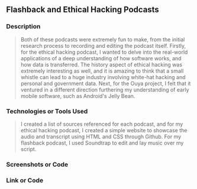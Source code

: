 ## Flashback and Ethical Hacking Podcasts 

### Description
> Both of these podcasts were extremely fun to make, from the initial research process to recording and editing the podcast itself. Firstly, for the ethical hacking podcast, I wanted to delve into the real-world applications of a deep understanding of how software works, and how data is transferred. The history aspect of ethical hacking was extremely interesting as well, and it is amazing to think that a small whistle can lead to a huge industry involving white-hat hacking and personal and government data. Next, for the Ouya project, I felt that it ventured in a different direction furthering my understanding of early mobile software, such as Android's Jelly Bean.
### Technologies or Tools Used
> I created a list of sources referenced for each podcast, and for my ethical hacking podcast, I created a simple website to showcase the audio and transcript using HTML and CSS through Github. For my flashback podcast, I used Soundtrap to edit and lay music over my script.
### Screenshots or Code
>
### Link or Code
>
